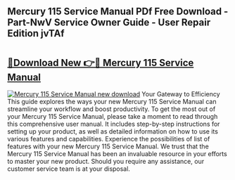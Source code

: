 ## Mercury 115 Service Manual PDf Free Download - Part-NwV Service Owner Guide - User Repair Edition jvTAf

# <h2><a href="http://bc54888.oget.top/?id=Mercury+115+Service+Manual">🔗Download New 👉🔴 Mercury 115 Service Manual</a></h2>

[![Mercury 115 Service Manual new download](https://i.imgur.com/5g1atiW.png)](http://bc54888.oget.top/?id=Mercury+115+Service+Manual)
Your Gateway to Efficiency This guide explores the ways your new Mercury 115 Service Manual can streamline your workflow and boost productivity. To get the most out of your Mercury 115 Service Manual, please take a moment to read through this comprehensive user manual. It includes step-by-step instructions for setting up your product, as well as detailed information on how to use its various features and capabilities. Experience the possibilities of list of features with your new Mercury 115 Service Manual. We trust that the Mercury 115 Service Manual has been an invaluable resource in your efforts to master your new product. Should you require any assistance, our customer service team is at your disposal.
